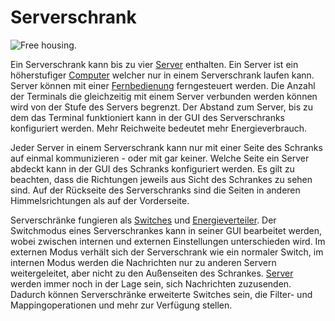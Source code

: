 # Serverschrank

![Free housing.](oredict:opencomputers:serverRack)

Ein Serverschrank kann bis zu vier [Server](../item/server1.md) enthalten. Ein Server ist ein höherstufiger [Computer](../general/computer.md) welcher nur in einem Serverschrank laufen kann. Server können mit einer [Fernbedienung](../item/terminal.md) ferngesteuert werden. Die Anzahl der Terminals die gleichzeitig mit einem Server verbunden werden können wird von der Stufe des Servers begrenzt. Der Abstand zum Server, bis zu dem das Terminal funktioniert kann in der GUI des Serverschranks konfiguriert werden. Mehr Reichweite bedeutet mehr Energieverbrauch.

Jeder Server in einem Serverschrank kann nur mit einer Seite des Schranks auf einmal kommunizieren - oder mit gar keiner. Welche Seite ein Server abdeckt kann in der GUI des Schranks konfiguriert werden. Es gilt zu beachten, dass die Richtungen jeweils aus Sicht des Schrankes zu sehen sind. Auf der Rückseite des Serverschranks sind die Seiten in anderen Himmelsrichtungen als auf der Vorderseite.

Serverschränke fungieren als [Switches](switch.md) und [Energieverteiler](powerDistributor.md). Der Switchmodus eines Serverschrankes kann in seiner GUI bearbeitet werden, wobei zwischen internen und externen Einstellungen unterschieden wird. Im externen Modus verhält sich der Serverschrank wie ein normaler Switch, im internen Modus werden die Nachrichten nur zu anderen Servern weitergeleitet, aber nicht zu den Außenseiten des Schrankes. [Server](../item/server1.md) werden immer noch in der Lage sein, sich Nachrichten zuzusenden. Dadurch können Serverschränke erweiterte Switches sein, die Filter- und Mappingoperationen und mehr zur Verfügung stellen.
